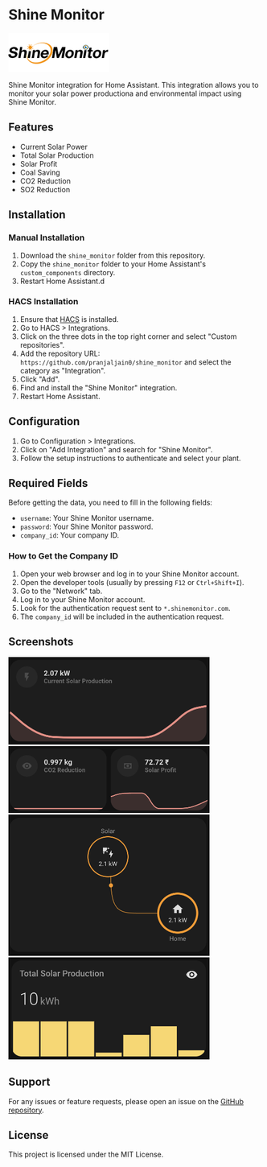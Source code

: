 # Shine Monitor

<img src="custom_components/shine_monitor/logo.png" alt="Shine Monitor Logo" width="200"/>

Shine Monitor integration for Home Assistant. This integration allows you to monitor your solar power productiona and environmental impact using Shine Monitor.

## Features

- Current Solar Power
- Total Solar Production
- Solar Profit
- Coal Saving
- CO2 Reduction
- SO2 Reduction

## Installation

### Manual Installation

1. Download the `shine_monitor` folder from this repository.
2. Copy the `shine_monitor` folder to your Home Assistant's `custom_components` directory.
3. Restart Home Assistant.d

### HACS Installation

1. Ensure that [HACS](https://hacs.xyz/) is installed.
2. Go to HACS > Integrations.
3. Click on the three dots in the top right corner and select "Custom repositories".
4. Add the repository URL: `https://github.com/pranjaljain0/shine_monitor` and select the category as "Integration".
5. Click "Add".
6. Find and install the "Shine Monitor" integration.
7. Restart Home Assistant.

## Configuration

1. Go to Configuration > Integrations.
2. Click on "Add Integration" and search for "Shine Monitor".
3. Follow the setup instructions to authenticate and select your plant.

## Required Fields

Before getting the data, you need to fill in the following fields:

- `username`: Your Shine Monitor username.
- `password`: Your Shine Monitor password.
- `company_id`: Your company ID.

### How to Get the Company ID

1. Open your web browser and log in to your Shine Monitor account.
2. Open the developer tools (usually by pressing `F12` or `Ctrl+Shift+I`).
3. Go to the "Network" tab.
4. Log in to your Shine Monitor account.
5. Look for the authentication request sent to `*.shinemonitor.com`.
6. The `company_id` will be included in the authentication request.

## Screenshots

<img src="screenshots/1.png" alt="Screenshot 1" width="400"/>
<img src="screenshots/2.png" alt="Screenshot 2" width="400"/>
<img src="screenshots/3.png" alt="Screenshot 3" width="400"/>
<img src="screenshots/4.png" alt="Screenshot 4" width="400"/>

## Support

For any issues or feature requests, please open an issue on the [GitHub repository](https://github.com/pranjaljain0/shine_monitor/issues).

## License

This project is licensed under the MIT License.
